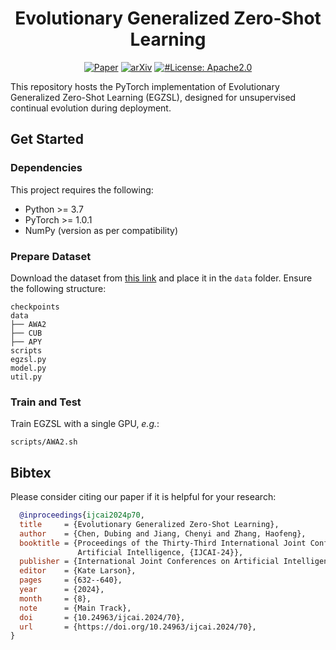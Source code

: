 <h1 align="center">Evolutionary Generalized Zero-Shot Learning</h1>

<p align="center">
    <a href="https://www.ijcai.org/proceedings/2024/70"><img src="https://img.shields.io/badge/IJCAI.2024-10.24963-blue" alt="Paper"></a>
    <a href="https://arxiv.org/pdf/2211.13174"><img src="https://img.shields.io/badge/arXiv-2211.13174-b31b1b.svg" alt="arXiv"></a>
    <a href="LICENSE"><img src="https://img.shields.io/badge/license-Apache%202.0-blue.svg" alt="#License: Apache2.0"></a>
</p>


This repository hosts the PyTorch implementation of Evolutionary Generalized Zero-Shot Learning (EGZSL), designed for unsupervised continual evolution during deployment.

## Get Started

### Dependencies

This project requires the following:
- Python >= 3.7
- PyTorch >= 1.0.1
- NumPy (version as per compatibility)

### Prepare Dataset

Download the dataset from [this link](https://www.mpi-inf.mpg.de/departments/computer-vision-and-machine-learning/research/zero-shot-learning/zero-shot-learning-the-good-the-bad-and-the-ugly) and place it in the `data` folder. Ensure the following structure:
```
checkpoints
data
├── AWA2
├── CUB
├── APY
scripts
egzsl.py
model.py
util.py
```

### Train and Test
Train EGZSL with a single GPU, *e.g.*:
```
scripts/AWA2.sh
```

## Bibtex
Please consider citing our paper if it is helpful for your research:
```BibTeX
  @inproceedings{ijcai2024p70,
  title     = {Evolutionary Generalized Zero-Shot Learning},
  author    = {Chen, Dubing and Jiang, Chenyi and Zhang, Haofeng},
  booktitle = {Proceedings of the Thirty-Third International Joint Conference on
               Artificial Intelligence, {IJCAI-24}},
  publisher = {International Joint Conferences on Artificial Intelligence Organization},
  editor    = {Kate Larson},
  pages     = {632--640},
  year      = {2024},
  month     = {8},
  note      = {Main Track},
  doi       = {10.24963/ijcai.2024/70},
  url       = {https://doi.org/10.24963/ijcai.2024/70},
}
```

